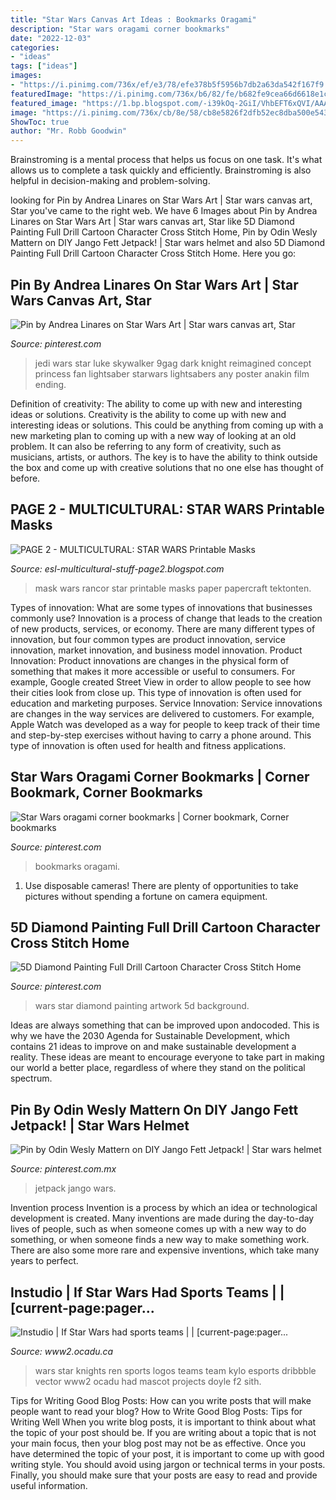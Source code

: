 ```yaml
---
title: "Star Wars Canvas Art Ideas : Bookmarks Oragami"
description: "Star wars oragami corner bookmarks"
date: "2022-12-03"
categories:
- "ideas"
tags: ["ideas"]
images:
- "https://i.pinimg.com/736x/ef/e3/78/efe378b5f5956b7db2a63da542f167f9.jpg"
featuredImage: "https://i.pinimg.com/736x/b6/82/fe/b682fe9cea66d6618e1c11bad7a2c77f--jango-fett-jetpack.jpg"
featured_image: "https://1.bp.blogspot.com/-i39kOq-2GiI/VhbEFT6xQVI/AAAAAAAASw8/nXrZCM3ICuI/s1600/Printable%2BRancor%2BMask.jpg"
image: "https://i.pinimg.com/736x/cb/8e/58/cb8e5826f2dfb52ec8dba500e54375f4.jpg"
ShowToc: true
author: "Mr. Robb Goodwin"
---
```



Brainstroming is a mental process that helps us focus on one task. It's what allows us to complete a task quickly and efficiently. Brainstroming is also helpful in decision-making and problem-solving.

	

		
looking for Pin by Andrea Linares on Star Wars Art | Star wars canvas art, Star you've came to the right web. We have 6 Images about Pin by Andrea Linares on Star Wars Art | Star wars canvas art, Star like 5D Diamond Painting Full Drill Cartoon Character Cross Stitch Home, Pin by Odin Wesly Mattern on DIY Jango Fett Jetpack! | Star wars helmet and also 5D Diamond Painting Full Drill Cartoon Character Cross Stitch Home. Here you go:
		
    
## Pin By Andrea Linares On Star Wars Art | Star Wars Canvas Art, Star

<img loading=lazy src="https://i.pinimg.com/736x/c0/18/21/c018214fddacf7b15c3626dff7c67818.jpg" onerror="this.onerror=null;this.src='https://tse4.mm.bing.net/th?id=OIP.cTZw-dTAVDRDt4rc1egbJgHaNK&amp;pid=15.1';" alt="Pin by Andrea Linares on Star Wars Art | Star wars canvas art, Star">

_Source: pinterest.com_

>jedi wars star luke skywalker 9gag dark knight reimagined concept princess fan lightsaber starwars lightsabers any poster anakin film ending. 

	

Definition of creativity: The ability to come up with new and interesting ideas or solutions.
Creativity is the ability to come up with new and interesting ideas or solutions. This could be anything from coming up with a new marketing plan to coming up with a new way of looking at an old problem. It can also be referring to any form of creativity, such as musicians, artists, or authors. The key is to have the ability to think outside the box and come up with creative solutions that no one else has thought of before.

    
## PAGE 2 - MULTICULTURAL: STAR WARS Printable Masks

<img loading=lazy src="https://1.bp.blogspot.com/-i39kOq-2GiI/VhbEFT6xQVI/AAAAAAAASw8/nXrZCM3ICuI/s1600/Printable%2BRancor%2BMask.jpg" onerror="this.onerror=null;this.src='https://tse4.mm.bing.net/th?id=OIP.KcylPpuTURzEmpKO1r7cCQHaHa&amp;pid=15.1';" alt="PAGE 2 - MULTICULTURAL: STAR WARS Printable Masks">

_Source: esl-multicultural-stuff-page2.blogspot.com_

>mask wars rancor star printable masks paper papercraft tektonten. 

	

Types of innovation: What are some types of innovations that businesses commonly use?
Innovation is a process of change that leads to the creation of new products, services, or economy. There are many different types of innovation, but four common types are product innovation, service innovation, market innovation, and business model innovation. 
Product Innovation: Product innovations are changes in the physical form of something that makes it more accessible or useful to consumers. For example, Google created Street View in order to allow people to see how their cities look from close up. This type of innovation is often used for education and marketing purposes. Service Innovation: Service innovations are changes in the way services are delivered to customers. For example, Apple Watch was developed as a way for people to keep track of their time and step-by-step exercises without having to carry a phone around. This type of innovation is often used for health and fitness applications.

    
## Star Wars Oragami Corner Bookmarks | Corner Bookmark, Corner Bookmarks

<img loading=lazy src="https://i.pinimg.com/736x/cb/8e/58/cb8e5826f2dfb52ec8dba500e54375f4.jpg" onerror="this.onerror=null;this.src='https://tse3.mm.bing.net/th?id=OIP.Y5trviWa9spBfCotu6DHqwHaJ3&amp;pid=15.1';" alt="Star Wars oragami corner bookmarks | Corner bookmark, Corner bookmarks">

_Source: pinterest.com_

>bookmarks oragami. 

	

1. Use disposable cameras! There are plenty of opportunities to take pictures without spending a fortune on camera equipment.

    
## 5D Diamond Painting Full Drill Cartoon Character Cross Stitch Home

<img loading=lazy src="https://i.pinimg.com/736x/ef/e3/78/efe378b5f5956b7db2a63da542f167f9.jpg" onerror="this.onerror=null;this.src='https://tse4.mm.bing.net/th?id=OIP.GnNJ2G0xiGn65m-11pMs9AHaLA&amp;pid=15.1';" alt="5D Diamond Painting Full Drill Cartoon Character Cross Stitch Home">

_Source: pinterest.com_

>wars star diamond painting artwork 5d background. 

	

Ideas are always something that can be improved upon andocoded. This is why we have the 2030 Agenda for Sustainable Development, which contains 21 ideas to improve on and make sustainable development a reality. These ideas are meant to encourage everyone to take part in making our world a better place, regardless of where they stand on the political spectrum.

    
## Pin By Odin Wesly Mattern On DIY Jango Fett Jetpack! | Star Wars Helmet

<img loading=lazy src="https://i.pinimg.com/736x/b6/82/fe/b682fe9cea66d6618e1c11bad7a2c77f--jango-fett-jetpack.jpg" onerror="this.onerror=null;this.src='https://tse1.mm.bing.net/th?id=OIP.3QsLIt5pZWQIEu8xiykrDgHaJ3&amp;pid=15.1';" alt="Pin by Odin Wesly Mattern on DIY Jango Fett Jetpack! | Star wars helmet">

_Source: pinterest.com.mx_

>jetpack jango wars. 

	

Invention process
Invention is a process by which an idea or technological development is created. Many inventions are made during the day-to-day lives of people, such as when someone comes up with a new way to do something, or when someone finds a new way to make something work. There are also some more rare and expensive inventions, which take many years to perfect.

    
## Instudio | If Star Wars Had Sports Teams | | [current-page:pager...

<img loading=lazy src="https://www2.ocadu.ca/sites/www2.ocadu.ca/files/feature/StarWarslogo2.jpg" onerror="this.onerror=null;this.src='https://tse4.mm.bing.net/th?id=OIP.FpDh3r-IfGTi7hAifziV3gHaFi&amp;pid=15.1';" alt="Instudio | If Star Wars had sports teams | | [current-page:pager...">

_Source: www2.ocadu.ca_

>wars star knights ren sports logos teams team kylo esports dribbble vector www2 ocadu had mascot projects doyle f2 sith. 

	

Tips for Writing Good Blog Posts: How can you write posts that will make people want to read your blog?
How to Write Good Blog Posts: Tips for Writing Well
When you write blog posts, it is important to think about what the topic of your post should be.  If you are writing about a topic that is not your main focus, then your blog post may not be as effective.  Once you have determined the topic of your post, it is important to come up with good writing style.  You should avoid using jargon or technical terms in your posts.  Finally, you should make sure that your posts are easy to read and provide useful information.

